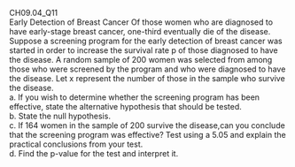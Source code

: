 CH09.04_Q11  
Early Detection of Breast Cancer Of those women who are diagnosed to have early-stage breast cancer, one-third eventually die of the disease. Suppose a screening program for the early detection of breast cancer was started in order to increase the survival rate p of those diagnosed to have the disease. A random sample of 200 women was selected from among those who were screened by the program and who were diagnosed to have the disease. Let x represent the number of those in the sample who survive the disease.  
a. If you wish to determine whether the screening program has been effective, state the alternative hypothesis that should be tested.  
b. State the null hypothesis.  
c. If 164 women in the sample of 200 survive the disease,can you conclude that the screening program was effective? Test using a 5.05 and explain the practical conclusions from your test.  
d. Find the p-value for the test and interpret it.  
